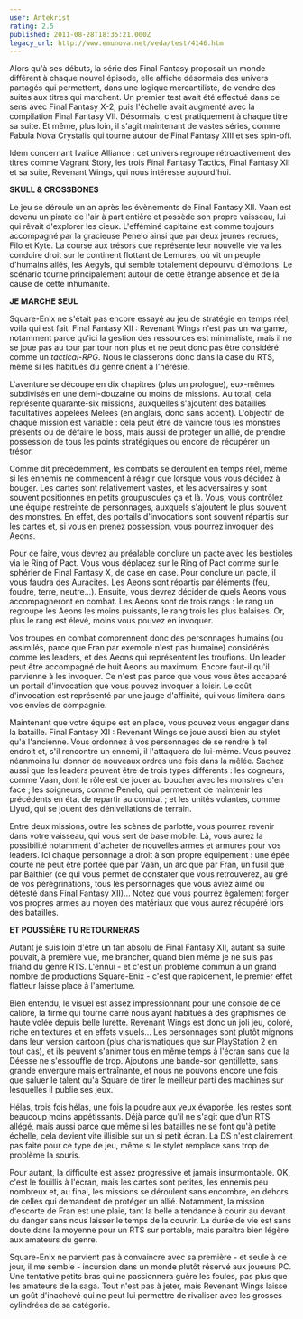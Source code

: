 ```yaml
---
user: Antekrist
rating: 2.5
published: 2011-08-28T18:35:21.000Z
legacy_url: http://www.emunova.net/veda/test/4146.htm
---
```

Alors qu'à ses débuts, la série des Final Fantasy proposait un monde différent à chaque nouvel épisode, elle affiche désormais des univers partagés qui permettent, dans une logique mercantiliste, de vendre des suites aux titres qui marchent. Un premier test avait été effectué dans ce sens avec Final Fantasy X-2, puis l'échelle avait augmenté avec la compilation Final Fantasy VII. Désormais, c'est pratiquement à chaque titre sa suite. Et même, plus loin, il s'agit maintenant de vastes séries, comme Fabula Nova Crystalis qui tourne autour de Final Fantasy XIII et ses spin-off.  

Idem concernant Ivalice Alliance : cet univers regroupe rétroactivement des titres comme Vagrant Story, les trois Final Fantasy Tactics, Final Fantasy XII et sa suite, Revenant Wings, qui nous intéresse aujourd'hui.  

  

**SKULL & CROSSBONES**  

Le jeu se déroule un an après les évènements de Final Fantasy XII. Vaan est devenu un pirate de l'air à part entière et possède son propre vaisseau, lui qui rêvait d'explorer les cieux. L'efféminé capitaine est comme toujours accompagné par la gracieuse Penelo ainsi que par deux jeunes recrues, Filo et Kyte. La course aux trésors que représente leur nouvelle vie va les conduire droit sur le continent flottant de Lemures, où vit un peuple d'humains ailés, les Aegyls, qui semble totalement dépourvu d'émotions. Le scénario tourne principalement autour de cette étrange absence et de la cause de cette inhumanité.  

  

**JE MARCHE SEUL**  

Square-Enix ne s'était pas encore essayé au jeu de stratégie en temps réel, voila qui est fait. Final Fantasy XII : Revenant Wings n'est pas un wargame, notamment parce qu'ici la gestion des ressources est minimaliste, mais il ne se joue pas au tour par tour non plus et ne peut donc pas être considéré comme un _tactical-RPG_. Nous le classerons donc dans la case du RTS, même si les habitués du genre crient à l'hérésie.  

L'aventure se découpe en dix chapitres (plus un prologue), eux-mêmes subdivisés en une demi-douzaine ou moins de missions. Au total, cela représente quarante-six missions, auxquelles s'ajoutent des batailles facultatives appelées Melees (en anglais, donc sans accent). L'objectif de chaque mission est variable : cela peut être de vaincre tous les monstres présents ou de défaire le boss, mais aussi de protéger un allié, de prendre possession de tous les points stratégiques ou encore de récupérer un trésor.  

Comme dit précédemment, les combats se déroulent en temps réel, même si les ennemis ne commencent à réagir que lorsque vous vous décidez à bouger. Les cartes sont relativement vastes, et les adversaires y sont souvent positionnés en petits groupuscules ça et là. Vous, vous contrôlez une équipe restreinte de personnages, auxquels s'ajoutent le plus souvent des monstres. En effet, des portails d'invocations sont souvent répartis sur les cartes et, si vous en prenez possession, vous pourrez invoquer des Aeons.  

Pour ce faire, vous devrez au préalable conclure un pacte avec les bestioles via le Ring of Pact. Vous vous déplacez sur le Ring of Pact comme sur le sphérier de Final Fantasy X, de case en case. Pour conclure un pacte, il vous faudra des Auracites. Les Aeons sont répartis par éléments (feu, foudre, terre, neutre...). Ensuite, vous devrez décider de quels Aeons vous accompagneront en combat. Les Aeons sont de trois rangs : le rang un regroupe les Aeons les moins puissants, le rang trois les plus balaises. Or, plus le rang est élevé, moins vous pouvez en invoquer.  

Vos troupes en combat comprennent donc des personnages humains (ou assimilés, parce que Fran par exemple n'est pas humaine) considérés comme les leaders, et des Aeons qui représentent les troufions. Un leader peut être accompagné de huit Aeons au maximum. Encore faut-il qu'il parvienne à les invoquer. Ce n'est pas parce que vous vous êtes accaparé un portail d'invocation que vous pouvez invoquer à loisir. Le coût d'invocation est représenté par une jauge d'affinité, qui vous limitera dans vos envies de compagnie.  

Maintenant que votre équipe est en place, vous pouvez vous engager dans la bataille. Final Fantasy XII : Revenant Wings se joue aussi bien au stylet qu'à l'ancienne. Vous ordonnez à vos personnages de se rendre à tel endroit et, s'il rencontre un ennemi, il l'attaquera de lui-même. Vous pouvez néanmoins lui donner de nouveaux ordres une fois dans la mêlée. Sachez aussi que les leaders peuvent être de trois types différents : les cogneurs, comme Vaan, dont le rôle est de jouer au boucher avec les monstres d'en face ; les soigneurs, comme Penelo, qui permettent de maintenir les précédents en état de repartir au combat ; et les unités volantes, comme Llyud, qui se jouent des dénivellations de terrain.  

Entre deux missions, outre les scènes de parlotte, vous pourrez revenir dans votre vaisseau, qui vous sert de base mobile. Là, vous aurez la possibilité notamment d'acheter de nouvelles armes et armures pour vos leaders. Ici chaque personnage a droit à son propre équipement : une épée courte ne peut être portée que par Vaan, un arc que par Fran, un fusil que par Balthier (ce qui vous permet de constater que vous retrouverez, au gré de vos pérégrinations, tous les personnages que vous aviez aimé ou détesté dans Final Fantasy XII)... Notez que vous pourrez également forger vos propres armes au moyen des matériaux que vous aurez récupéré lors des batailles.  

  

**ET POUSSIÈRE TU RETOURNERAS**  

Autant je suis loin d'être un fan absolu de Final Fantasy XII, autant sa suite pouvait, à première vue, me brancher, quand bien même je ne suis pas friand du genre RTS. L'ennui - et c'est un problème commun à un grand nombre de productions Square-Enix - c'est que rapidement, le premier effet flatteur laisse place à l'amertume.  

Bien entendu, le visuel est assez impressionnant pour une console de ce calibre, la firme qui tourne carré nous ayant habitués à des graphismes de haute volée depuis belle lurette. Revenant Wings est donc un joli jeu, coloré, riche en textures et en effets visuels... Les personnages sont plutôt mignons dans leur version cartoon (plus charismatiques que sur PlayStation 2 en tout cas), et ils peuvent s'animer tous en même temps à l'écran sans que la Déesse ne s'essouffle de trop. Ajoutons une bande-son gentillette, sans grande envergure mais entraînante, et nous ne pouvons encore une fois que saluer le talent qu'a Square de tirer le meilleur parti des machines sur lesquelles il publie ses jeux.  

Hélas, trois fois hélas, une fois la poudre aux yeux évaporée, les restes sont beaucoup moins appétissants. Déjà parce qu'il ne s'agit que d'un RTS allégé, mais aussi parce que même si les batailles ne se font qu'à petite échelle, cela devient vite illisible sur un si petit écran. La DS n'est clairement pas faite pour ce type de jeu, même si le stylet remplace sans trop de problème la souris.  

Pour autant, la difficulté est assez progressive et jamais insurmontable. OK, c'est le fouillis à l'écran, mais les cartes sont petites, les ennemis peu nombreux et, au final, les missions se déroulent sans encombre, en dehors de celles qui demandent de protéger un allié. Notamment, la mission d'escorte de Fran est une plaie, tant la belle a tendance à courir au devant du danger sans nous laisser le temps de la couvrir. La durée de vie est sans doute dans la moyenne pour un RTS sur portable, mais paraîtra bien légère aux amateurs du genre.  

Square-Enix ne parvient pas à convaincre avec sa première - et seule à ce jour, il me semble - incursion dans un monde plutôt réservé aux joueurs PC. Une tentative petits bras qui ne passionnera guère les foules, pas plus que les amateurs de la saga. Tout n'est pas à jeter, mais Revenant Wings laisse un goût d'inachevé qui ne peut lui permettre de rivaliser avec les grosses cylindrées de sa catégorie.